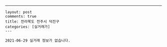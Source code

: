 ---
    layout: post
    comments: true
    title: 전라북도 전주시 덕진구
    categories: [실거래가]
    ---

    2021-06-29 실거래 정보가 없습니다.

    